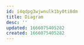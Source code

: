 ```yaml
---
id: i4qdpg3wjwnulk1by0ti8dm
title: Diagram
desc: ''
updated: 1666075405282
created: 1666075405282
---
```

